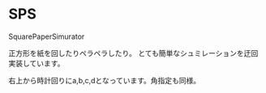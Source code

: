 SPS
===

SquarePaperSimurator

正方形を紙を回したりペラペラしたり。
とても簡単なシュミレーションを迂回実装しています。

右上から時計回りにa,b,c,dとなっています。角指定も同様。



